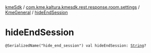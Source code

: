 [kmeSdk](../../index.md) / [com.kme.kaltura.kmesdk.rest.response.room.settings](../index.md) / [KmeGeneral](index.md) / [hideEndSession](./hide-end-session.md)

# hideEndSession

`@SerializedName("hide_end_session") val hideEndSession: `[`String`](https://kotlinlang.org/api/latest/jvm/stdlib/kotlin/-string/index.html)`?`